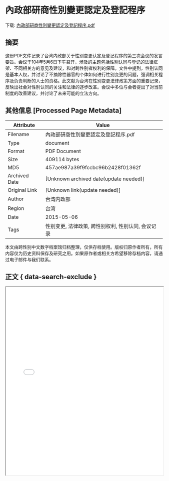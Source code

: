 # 內政部研商性別變更認定及登記程序

<!-- tcd_download_link -->
下载: [內政部研商性別變更認定及登記程序.pdf](內政部研商性別變更認定及登記程序.pdf)
<!-- tcd_download_link_end -->

## 摘要

<!-- tcd_abstract -->
这份PDF文件记录了台湾内政部关于性别变更认定及登记程序的第三次会议的发言要旨。会议于104年5月6日下午召开，涉及的主题包括性别认同与登记的法律框架、不同相关方的意见及建议，和对跨性别者权利的保障。文件中提到，性别认同是基本人权，并讨论了不摘除性器官的个体如何进行性别变更的问题，强调相关程序及负责判断的人士的资格。此文献为台湾在性别变更法律政策方面的重要记录，反映出社会对性别认同的关注和法律的逐步改革。会议中多位与会者提出了对当前制度的改善建议，并讨论了未来可能的立法方向。

<!-- tcd_abstract_end -->

## 其他信息 [Processed Page Metadata]

| Attribute       | Value                                  |
|-----------------|----------------------------------------|
| Filename        | 內政部研商性別變更認定及登記程序.pdf                             |
| Type            | document                                 |
| Format          | PDF Document                               |
| Size            | 409114 bytes                           |
| MD5             | 457ae987a39f9fccbc96b2428f01362f                                  |
| Archived Date   | [Unknown archived date(update needed)]                             |
| Original Link   | [Unknown link(update needed)]                         |
| Author          | 台湾内政部                               |
| Region          | 台湾                               |
| Date            | 2015-05-06                                 |
| Tags            | 性别变更, 法律政策, 跨性别权利, 性别认同, 会议记录                                 |

本文由跨性别中文数字档案馆归档整理，仅供存档使用。版权归原作者所有，所有内容仅为历史资料保存及研究之用。如果原作者或相关方希望移除存档内容，请通过电子邮件与我们联系。

## 正文 { data-search-exclude }

<!-- tcd_main_text -->
<iframe src="../內政部研商性別變更認定及登記程序.pdf" width="100%" height="600px">
    <p>无法显示PDF，请下载查看。</p>
</iframe>
<!-- tcd_main_text_end -->

